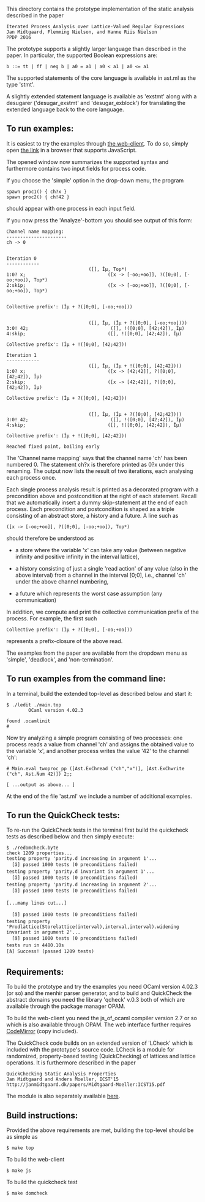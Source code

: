 This directory contains the prototype implementation of the static
analysis described in the paper

    Iterated Process Analysis over Lattice-Valued Regular Expressions
    Jan Midtgaard, Flemming Nielson, and Hanne Riis Nielson   
    PPDP 2016

The prototype supports a slightly larger language than described in
the paper. In particular, the supported Boolean expressions are:

    b ::= tt | ff | neg b | a0 = a1 | a0 < a1 | a0 <= a1

The supported statements of the core language is available in ast.ml
as the type 'stmt'.

A slightly extended statement language is available as 'exstmt' along
with a desugarer ('desugar_exstmt' and 'desugar_exblock') for
translating the extended language back to the core language.


To run examples:
----------------

It is easiest to try the examples through [the web-client](https://jmid.github.io/iterated/).
To do so, simply open [the link](https://jmid.github.io/iterated/) in a browser that supports JavaScript.

The opened window now summarizes the supported syntax and furthermore
contains two input fields for process code.

If you choose the 'simple' option in the drop-down menu, the program

    spawn proc1() { ch?x }
    spawn proc2() { ch!42 }

should appear with one process in each input field.

If you now press the 'Analyze'-bottom you should see output of this form:

    Channel name mapping:
    ----------------------
    ch -> 0
    
    
    Iteration 0
    ------------
                                  ([], Îµ, Top*)
    1:0? x;                              ([x -> [-oo;+oo]], ?([0;0], [-oo;+oo]), Top*)
    2:skip;                              ([x -> [-oo;+oo]], ?([0;0], [-oo;+oo]), Top*)
    
    
    Collective prefix': (Îµ + ?([0;0], [-oo;+oo]))
    
    
                                  ([], Îµ, (Îµ + ?([0;0], [-oo;+oo])))
    3:0! 42;                              ([], !([0;0], [42;42]), Îµ)
    4:skip;                              ([], !([0;0], [42;42]), Îµ) 
    
    Collective prefix': (Îµ + !([0;0], [42;42]))
    
    Iteration 1
    ------------
                                  ([], Îµ, (Îµ + !([0;0], [42;42])))
    1:0? x;                              ([x -> [42;42]], ?([0;0], [42;42]), Îµ)
    2:skip;                              ([x -> [42;42]], ?([0;0], [42;42]), Îµ) 
    
    Collective prefix': (Îµ + ?([0;0], [42;42]))
    
    
                                  ([], Îµ, (Îµ + ?([0;0], [42;42])))
    3:0! 42;                              ([], !([0;0], [42;42]), Îµ)
    4:skip;                              ([], !([0;0], [42;42]), Îµ) 
    
    Collective prefix': (Îµ + !([0;0], [42;42]))
    
    Reached fixed point, bailing early


The 'Channel name mapping' says that the channel name 'ch' has been
numbered 0. The statement ch?x is therefore printed as 0?x under this
renaming. The output now lists the result of two iterations, each
analysing each process once.

Each single process analysis result is printed as a decorated program
with a precondition above and postcondition at the right of each
statement. Recall that we automatically insert a dummy skip-statement
at the end of each process. Each precondition and postcondition is
shaped as a triple consisting of an abstract store, a history and a
future. A line such as

    ([x -> [-oo;+oo]], ?([0;0], [-oo;+oo]), Top*)

should therefore be understood as

- a store where the variable 'x' can take any value (between negative
  infinity and positive infinity in the interval lattice),

- a history consisting of just a single 'read action' of any value
  (also in the above interval) from a channel in the interval [0;0],
  i.e., channel 'ch' under the above channel numbering,

- a future which represents the worst case assumption (any communication)

In addition, we compute and print the collective communication prefix
of the process. For example, the first such

    Collective prefix': (Îµ + ?([0;0], [-oo;+oo]))

represents a prefix-closure of the above read.


The examples from the paper are available from the dropdown menu as
'simple', 'deadlock', and 'non-termination'.



To run examples from the command line:
--------------------------------------

In a terminal, build the extended top-level as described below and start it:

    $ ./ledit ./main.top
            OCaml version 4.02.3
    
    found .ocamlinit
    # 


Now try analyzing a simple program consisting of two processes: one
process reads a value from channel 'ch' and assigns the obtained
value to the variable 'x', and another process writes the value '42'
to the channel 'ch':

    # Main.eval_twoproc_pp ([Ast.ExChread ("ch","x")], [Ast.ExChwrite ("ch", Ast.Num 42)]) 2;;

    [ ...output as above... ]


At the end of the file 'ast.ml' we include a number of additional examples.


To run the QuickCheck tests:
----------------------------

To re-run the QuickCheck tests in the terminal first build the quickcheck tests as described below and then simply execute:

    $ ./redomcheck.byte 
    check 1209 properties...
    testing property 'parity.d increasing in argument 1'...
      [â] passed 1000 tests (0 preconditions failed)
    testing property 'parity.d invariant in argument 1'...
      [â] passed 1000 tests (0 preconditions failed)
    testing property 'parity.d increasing in argument 2'...
      [â] passed 1000 tests (0 preconditions failed)

    [...many lines cut...]

      [â] passed 1000 tests (0 preconditions failed)
    testing property 'Prodlattice(Storelattice(interval),interval,interval).widening invariant in argument 2'...
      [â] passed 1000 tests (0 preconditions failed)
    tests run in 4480.10s
    [â] Success! (passed 1209 tests)

Requirements:
-------------

To build the prototype and try the examples you need OCaml version
4.02.3 (or so) and the menhir parser generator, and to build and
QuickCheck the abstract domains you need the library 'qcheck' v.0.3
both of which are available through the package manager OPAM.

To build the web-client you need the js_of_ocaml compiler version 2.7
or so which is also available through OPAM. The web interface further
requires [CodeMirror](http://codemirror.net) (copy included).

The QuickCheck code builds on an extended version of 'LCheck' which is
included with the prototype's source code. LCheck is a module for
randomized, property-based testing (QuickChecking) of lattices and
lattice operations.  It is furthermore described in the paper

    QuickChecking Static Analysis Properties
    Jan Midtgaard and Anders Moeller, ICST'15
    http://janmidtgaard.dk/papers/Midtgaard-Moeller:ICST15.pdf  

The module is also separately available [here](https://github.com/jmid/lcheck).


Build instructions:
-------------------

Provided the above requirements are met, building the top-level should
be as simple as

    $ make top

To build the web-client

    $ make js

To build the quickcheck test

    $ make domcheck
